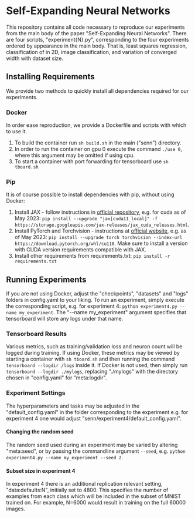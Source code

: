 # Self-Expanding Neural Networks

This repository contains all code necessary to reproduce our experiments from the main body of the paper "Self-Expanding
Neural Networks". There are four scripts, "experiment{N}.py", corresponding to the four experiments ordered by appearance in the main body.
That is, least squares regression, classification of in 2D, image classification, and variation of converged width with dataset size.

## Installing Requirements
We provide two methods to quickly install all dependencies required for our experiments.

### Docker
In order ease reproduction, we provide a Dockerfile and scripts with which to use it.
1. To build the container run ```sh build.sh``` in the main ("senn") directory.
2. In order to run the container on gpu 0 execute the command ```./use 0```, where this argument may be omitted if using cpu.
3. To start a container with port forwarding for tensorboard use ```sh tboard.sh```

### Pip
It is of course possible to install dependencies with pip, without using Docker:
1. Install JAX - follow instructions in [official repository](https://github.com/google/jax), e.g. for cuda as of May 2023: 
```pip install --upgrade "jax[cuda11_local]" -f https://storage.googleapis.com/jax-releases/jax_cuda_releases.html```.
2. Install PyTorch and Torchvision - instructions at [official website](https://pytorch.org/get-started/locally/), e.g. as of May 2023:
```pip install --upgrade torch torchvision --index-url https://download.pytorch.org/whl/cu118```. Make sure to install a version with CUDA version requirements compatible with JAX.
3. Install other requirements from requirements.txt:
```pip install -r requirements.txt```

## Running Experiments
If you are not using Docker, adjust the "checkpoints", "datasets" and "logs" folders in config.yaml to your liking. To
run an experiment, simply execute the corresponding script, e.g. for experiment 4:
```python experiment4.py --name my_experiment```.
The "--name my_experiment" argument specifies that tensorboard will store any logs under that name.

### Tensorboard Results
Various metrics, such as training/validation loss and neuron count will be logged during training. If using
Docker, these metrics may be viewed by starting a container with ```sh tboard.sh``` and then running the command
```tensorboard --logdir /logs``` inside it. If Docker is not used, then simply run ```tensorboard --logdir ./mylogs```,
replacing "./mylogs" with the directory chosen in "config.yaml" for "meta:logdir".

### Experiment Settings
The hyperparameters and tasks may be adjusted in the "default_config.yaml" in the folder corresponding to the experiment
e.g. for experiment 4 one would adjust "senn/experiment4/default_config.yaml".

#### Changing the random seed
The random seed used during an experiment may be varied by altering "meta:seed", or by passing the commandline argument
```--seed```, e.g. ```python experiment4.py --name my_experiment --seed 2```.

#### Subset size in experiment 4
In experiment 4 there is an additional replication relevant setting, "data:defaults:N", initially set to 4800. This
specifies the number of examples from each class which will be included in the subset of MNIST trained on. For example,
N=6000 would result in training on the full 60000 images.
